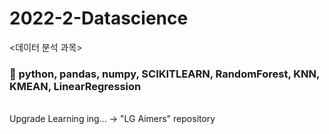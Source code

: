 # 2022-2-Datascience
<데이터 분석 과목>

### 🔨 python, pandas, numpy, SCIKITLEARN, RandomForest, KNN, KMEAN, LinearRegression
<br>
Upgrade Learning ing... -> "LG Aimers" repository
